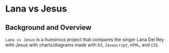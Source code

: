 # Lana vs Jesus

## Background and Overview

`Lana vs Jesus` is a humorous project that compares the singer Lana Del Rey with Jesus with charts/diagrams made with `D3`, `Javascript`, `HTML`, and `CSS`.